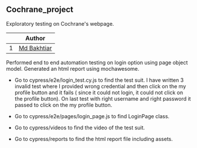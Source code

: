## Cochrane_project
Exploratory testing on Cochrane's webpage.

|  | Author| 
| -| -----------------| 
| 1|[Md Bakhtiar](https://github.com/Bakhtiar1991)| 

Performed end to end automation testing on login option using page object model. Generated an html report using mochawesome. 

- Go to cypress/e2e/login_test.cy.js to find the test suit. I have written 3 invalid test where I provided wrong credential and then click on the my profile button and it fails ( since it could not login, it could not click on the profile button). On last test with right username and right password it passed to click on the my profile button.

- Go to cypress/e2e/pages/login_page.js to find LoginPage class.

- Go to cypress/videos to find the video of the test suit.

- Go to cypress/reports to find the html report file including assets. 










